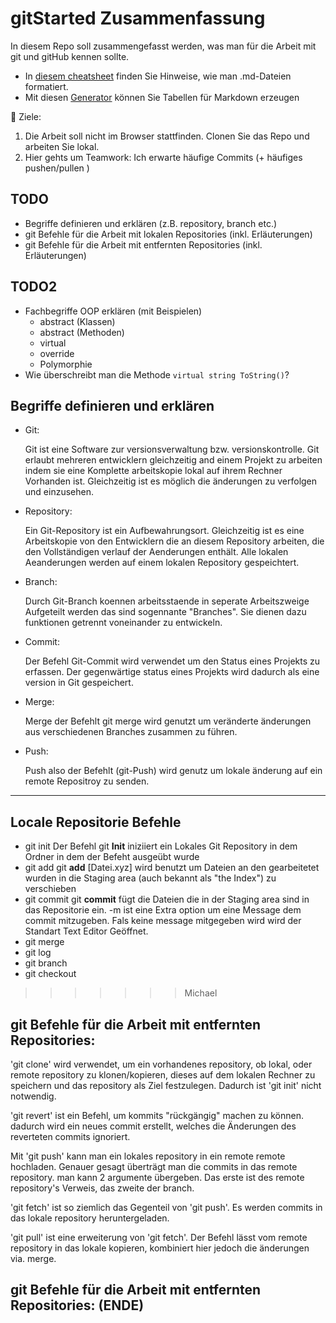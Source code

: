 # gitStarted Zusammenfassung
In diesem Repo soll zusammengefasst werden, was man für die Arbeit mit git und gitHub kennen sollte.
- In [diesem cheatsheet](https://github.com/adam-p/markdown-here/wiki/Markdown-Cheatsheet) finden Sie Hinweise, wie man .md-Dateien formatiert.
- Mit diesen [Generator](https://www.tablesgenerator.com/markdown_tables) können Sie Tabellen für Markdown erzeugen

:dart: Ziele:
1. Die Arbeit soll nicht im Browser stattfinden. Clonen Sie das Repo und arbeiten Sie lokal.
1. Hier gehts um Teamwork: Ich erwarte häufige Commits (+ häufiges pushen/pullen )

## TODO
- Begriffe definieren und erklären (z.B. repository, branch etc.)
- git Befehle für die Arbeit mit lokalen Repositories (inkl. Erläuterungen)
- git Befehle für die Arbeit mit entfernten Repositories (inkl. Erläuterungen)

## TODO2
- Fachbegriffe OOP erklären (mit Beispielen)
  - abstract (Klassen)
  - abstract (Methoden)
  - virtual
  - override
  - Polymorphie
- Wie überschreibt man die Methode `virtual string ToString()`?

## Begriffe definieren und erklären ## 
  - Git: 

    Git ist eine Software zur versionsverwaltung bzw. versionskontrolle.
    Git erlaubt mehreren entwicklern gleichzeitig and einem Projekt zu 
    arbeiten indem sie eine Komplette arbeitskopie lokal auf ihrem Rechner
    Vorhanden ist.
    Gleichzeitig ist es möglich die änderungen zu verfolgen und einzusehen.
    
  - Repository:

    Ein Git-Repository ist ein Aufbewahrungsort. Gleichzeitig ist es eine
    Arbeitskopie von den Entwicklern die an diesem Repository arbeiten,
    die den Vollständigen verlauf der Aenderungen enthält. 
    Alle lokalen Aeanderungen werden auf einem lokalen Repository gespeichtert.

  - Branch:

    Durch Git-Branch koennen arbeitsstaende in seperate Arbeitszweige
    Aufgeteilt werden das sind sogennante "Branches". Sie dienen dazu funktionen getrennt voneinander zu entwickeln.

  - Commit:

    Der Befehl Git-Commit wird verwendet um den Status eines Projekts zu erfassen. Der gegenwärtige status eines Projekts wird dadurch als eine version in Git gespeichert.

  - Merge:

    Merge der Befehlt git merge wird genutzt um veränderte änderungen aus verschiedenen Branches zusammen zu führen.

 - Push: 
  
    Push also der Befehlt (git-Push) wird genutz um lokale änderung auf 
    ein remote Repositroy zu senden.
  

----

## Locale Repositorie Befehle
- git init	Der Befehl git **Init** iniziiert ein Lokales Git Repository in dem Ordner in dem der Befeht ausgeübt wurde
- git add		git **add** [Datei.xyz] wird benutzt um Dateien an den gearbeitetet wurden in die Staging area (auch bekannt als "the Index") zu verschieben
- git commit	git **commit** fügt die Dateien die in der Staging area sind in das Repositorie ein. -m ist eine Extra option um eine Message dem commit mitzugeben.
		Fals keine message mitgegeben wird wird der Standart Text Editor Geöffnet.
- git merge	
- git log
- git branch
- git checkout
>>>>>>> Michael

## git Befehle für die Arbeit mit entfernten Repositories:
'git clone' wird verwendet, um ein vorhandenes repository,
ob lokal, oder remote repository zu klonen/kopieren,
dieses auf dem lokalen Rechner zu speichern und das repository als Ziel festzulegen.
Dadurch ist 'git init' nicht notwendig.

'git revert' ist ein Befehl, um kommits "rückgängig" machen zu können.
dadurch wird ein neues commit erstellt, welches die Änderungen des
reverteten commits ignoriert.

Mit 'git push' kann man ein lokales repository in ein remote remote
hochladen. Genauer gesagt überträgt man die commits in das remote repository.
man kann 2 argumente übergeben. Das erste ist des remote repository's Verweis, das zweite der branch.

'git fetch' ist so ziemlich das Gegenteil von 'git push'.
Es werden commits in das lokale repository heruntergeladen.

'git pull' ist eine erweiterung von 'git fetch'.
Der Befehl lässt vom remote repository in das lokale kopieren,
kombiniert hier jedoch die änderungen via. merge.
## git Befehle für die Arbeit mit entfernten Repositories: (ENDE)

